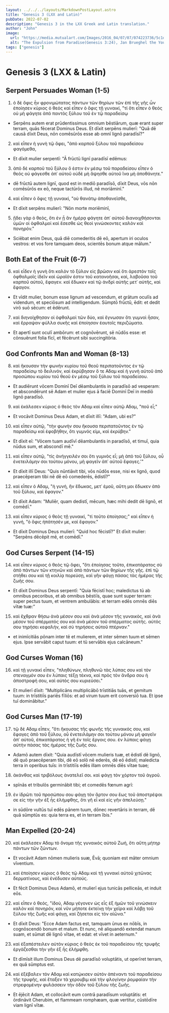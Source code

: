 ```yaml
---
layout: ../../../layouts/MarkdownPostLayout.astro
title: "Genesis 3 (LXX and Latin)"
pubDate: 2022-07-02
description: "Genesis 3 in the LXX Greek and Latin translation."
author: "John"
image:
  url: "https://media.mutualart.com/Images/2016_04/07/07/074223736/5c1d073a-51aa-49b6-8a72-4931212318bb_570.Jpeg?w=768"
  alt: "The Expulsion from Paradise(Genesis 3:24), Jan Brueghel the Younger"
tags: ["genesis"]
---
```


# Genesis 3 (LXX & Latin)

## Serpent Persuades Woman (1-5)

1. ὁ δὲ ὄφις ἦν φρονιμώτατος πάντων τῶν θηρίων τῶν ἐπὶ τῆς γῆς ὧν ἐποίησεν κύριος ὁ θεός καὶ εἶπεν ὁ ὄφις τῇ γυναικί, "τί ὅτι εἶπεν ὁ θεός οὐ μὴ φάγητε ἀπὸ παντὸς ξύλου τοῦ ἐν τῷ παραδείσῳ

- Serpēns autem erat prūdentissimus omnium bēstiārum, quæ erant super terram, quās fēcerat Dominus Deus. Et dīxit serpēns mulierī: "Quā dē causā dīxit Deus, nōn comēsūrōs esse ab omnī lignō paradīsī?"

2. καὶ εἶπεν ἡ γυνὴ τῷ ὄφει, "ἀπὸ καρποῦ ξύλου τοῦ παραδείσου φαγόμεθα,

- Et dīxit mulier serpentī: "Ā frūctū lignī paradīsī edēmus:

3. ἀπὸ δὲ καρποῦ τοῦ ξύλου ὅ ἐστιν ἐν μέσῳ τοῦ παραδείσου εἶπεν ὁ θεός οὐ φάγεσθε ἀπ᾽ αὐτοῦ οὐδὲ μὴ ἅψησθε αὐτοῦ ἵνα μὴ ἀποθάνητε."

- dē frūctū autem lignī, quod est in mediō paradīsō, dīxit Deus, vōs nōn comēsūrōs ex eō, neque tactūrōs illud, nē moriāminī."

4. καὶ εἶπεν ὁ ὄφις τῇ γυναικί, "οὐ θανάτῳ ἀποθανεῖσθε,

- Et dīxit serpēns mulierī: "Nōn morte moriēminī,

5. ᾔδει γὰρ ὁ θεὸς, ὅτι ἐν ᾗ ἂν ἡμέρᾳ φάγητε ἀπ᾽ αὐτοῦ διανοιχθήσονται ὑμῶν οἱ ὀφθαλμοί καὶ ἔσεσθε ὡς θεοὶ γινώσκοντες καλὸν καὶ πονηρόν."

- Sciēbat enim Deus, quā diē comederitis dē eō, apertum iri oculos vestros: et vos fore tamquam deos, scientēs bonum atque mālum."

## Both Eat of the Fruit (6-7)

6. καὶ εἶδεν ἡ γυνὴ ὅτι καλὸν τὸ ξύλον εἰς βρῶσιν καὶ ὅτι ἀρεστὸν τοῖς ὀφθαλμοῖς ἰδεῖν καὶ ὡραῖόν ἐστιν τοῦ κατανοῆσαι, καὶ, λαβοῦσα τοῦ καρποῦ αὐτοῦ, ἔφαγεν. καὶ ἔδωκεν καὶ τῷ ἀνδρὶ αὐτῆς μετ᾽ αὐτῆς, καὶ ἔφαγον.

- Et vīdit mulier, bonum esse lignum ad vescendum, et grātum oculīs ad videndum, et speciōsum ad intelligendum. Sūmptō frūctū, ēdit: et dedit virō suō sēcum: et ēdērunt.

7. καὶ διηνοίχθησαν οἱ ὀφθαλμοὶ τῶν δύο, καὶ ἔγνωσαν ὅτι γυμνοὶ ἦσαν, καὶ ἔρραψαν φύλλα συκῆς καὶ ἐποίησαν ἑαυτοῖς περιζώματα.

- Et apertī sunt oculī ambōrum: et cognōvērunt, sē nūdōs esse: et cōnsuērunt folia fīcī, et fēcērunt sibi succingitōria.

## God Confronts Man and Woman (8-13)

8. καὶ ἤκουσαν τὴν φωνὴν κυρίου τοῦ θεοῦ περιπατοῦντος ἐν τῷ παραδείσῳ τὸ δειλινόν, καὶ ἐκρύβησαν ὅ τε Αδαμ καὶ ἡ γυνὴ αὐτοῦ ἀπὸ προσώπου κυρίου τοῦ θεοῦ ἐν μέσῳ τοῦ ξύλου τοῦ παραδείσου.

- Et audiērunt vōcem Dominī Deī dēambulantis in paradīsō ad vesperam: et abscondērunt sē Adam et mulier ejus ā faciē Dominī Deī in mediō lignō paradīsō.

9. καὶ ἐκάλεσεν κύριος ὁ θεὸς τὸν Αδαμ καὶ εἶπεν αὐτῷ Αδαμ, "ποῦ εἶ;"

- Et vocāvit Dominus Deus Adam, et dīxit illī: "Adam, ubi es?"

10. καὶ εἶπεν αὐτῷ, "τὴν φωνήν σου ἤκουσα περιπατοῦντος ἐν τῷ παραδείσῳ καὶ ἐφοβήθην, ὅτι γυμνός εἰμι, καὶ ἐκρύβην."

- Et dīxit eī: "Vōcem tuam audīvī dēambulantis in paradīsō, et timuī, quia nūdus sum, et abscondī mē."

11. καὶ εἶπεν αὐτῷ, "τίς ἀνήγγειλέν σοι ὅτι γυμνὸς εἶ; μὴ ἀπὸ τοῦ ξύλου, οὗ ἐνετειλάμην σοι τούτου μόνου, μὴ φαγεῖν ἀπ᾽ αὐτοῦ ἔφαγες.'"

- Et dīxit illī Deus: "Quis nūntiāvit tibi, vōs nūdōs esse, nisi ex lignō, quod praecēperam tibi nē dē eō comederēs, ēdistī?"

12. καὶ εἶπεν ὁ Αδαμ, "ἡ γυνή, ἣν ἔδωκας, μετ᾽ ἐμοῦ, αὕτη μοι ἔδωκεν ἀπὸ τοῦ ξύλου, καὶ ἔφαγον."

- Et dīxit Adam: "Muliēr, quam dedistī, mēcum, hæc mihi dedit dē lignō, et comēdī."

13. καὶ εἶπεν κύριος ὁ θεὸς τῇ γυναικί, "τί τοῦτο ἐποίησας;" καὶ εἶπεν ἡ γυνή, "ὁ ὄφις ἠπάτησέν με, καὶ ἔφαγον."

- Et dīxit Dominus Deus mulierī: "Quid hoc fēcistī?" Et dīxit mulier: "Serpēns dēcēpit mē, et comēdī."

## God Curses Serpent (14-15)

14. καὶ εἶπεν κύριος ὁ θεὸς τῷ ὄφει, "ὅτι ἐποίησας τοῦτο, ἐπικατάρατος σὺ ἀπὸ πάντων τῶν κτηνῶν καὶ ἀπὸ πάντων τῶν θηρίων τῆς γῆς. ἐπὶ τῷ στήθει σου καὶ τῇ κοιλίᾳ πορεύσῃ, καὶ γῆν φάγῃ πάσας τὰς ἡμέρας τῆς ζωῆς σου.

- Et dīxit Dominus Deus serpentī: "Quia fēcistī hoc; maledictus tū ab omnibus pecoribus, et ab omnibus bēstiīs, quae sunt super terram: super pectus tuum, et ventrem ambulābis: et terram edēs omnēs diēs vītæ tuæ:”

15. καὶ ἔχθραν θήσω ἀνὰ μέσον σου καὶ ἀνὰ μέσον τῆς γυναικὸς, καὶ ἀνὰ μέσον τοῦ σπέρματός σου καὶ ἀνὰ μέσον τοῦ σπέρματος αὐτῆς. αὐτός σου τηρήσει κεφαλήν, καὶ σὺ τηρήσεις αὐτοῦ πτέρναν."

- et inimīcitiās pōnam inter tē et mulierem, et inter sēmen tuum et sēmen ejus. Ipse servābit caput tuum: et tū servābis ejus calcāneum."

## God Curses Woman (16)

16. καὶ τῇ γυναικὶ εἶπεν, "πληθύνων, πληθυνῶ τὰς λύπας σου καὶ τὸν στεναγμόν σου ἐν λύπαις τέξῃ τέκνα, καὶ πρὸς τὸν ἄνδρα σου ἡ ἀποστροφή σου, καὶ αὐτός σου κυριεύσει."

- Et mulierī dīxit: "Multiplicāns multiplicābō trīstitiās tuās, et gemitum tuum: in trīstitiīs pariēs fīliōs: et ad virum tuum erit conversiō tua. Et ipse tuī dominābitur."

## God Curses Man (17-19)

17. τῷ δὲ Αδαμ εἶπεν, "ὅτι ἤκουσας τῆς φωνῆς τῆς γυναικός σου, καὶ ἔφαγες ἀπὸ τοῦ ξύλου, οὗ ἐνετειλάμην σοι τούτου μόνου μὴ φαγεῖν ἀπ᾽ αὐτοῦ, ἐπικατάρατος ἡ γῆ ἐν τοῖς ἔργοις σου. ἐν λύπαις φάγῃ αὐτὴν πάσας τὰς ἡμέρας τῆς ζωῆς σου.

- Adamō autem dīxit: "Quia audīstī vōcem mulieris tuæ, et ēdistī dē lignō, dē quō praecēperam tibi, dē eō solō nē ederēs, dē eō ēdistī; maledicta terra in operibus tuīs: in trīstitiīs edēs illam omnēs diēs vītae tuae;

18. ἀκάνθας καὶ τριβόλους ἀνατελεῖ σοι. καὶ φάγῃ τὸν χόρτον τοῦ ἀγροῦ.

- spīnās et tribulōs germinābit tibi; et comedēs fœnum agrī:

19. ἐν ἱδρῶτι τοῦ προσώπου σου φάγῃ τὸν ἄρτον σου ἕως τοῦ ἀποστρέψαι σε εἰς τὴν γῆν ἐξ ἧς ἐλήμφθης, ὅτι γῆ εἶ καὶ εἰς γῆν ἀπελεύσῃ."

- in sūdōre vultūs tuī edēs pānem tuum, dōnec revertāris in terram, dē quā sūmptūs es: quia terra es, et in terram ībis."

## Man Expelled (20-24)

20. καὶ ἐκάλεσεν Αδαμ τὸ ὄνομα τῆς γυναικὸς αὐτοῦ Ζωή, ὅτι αὕτη μήτηρ πάντων τῶν ζώντων.

- Et vocāvit Adam nōmen mulieris suæ, Ēvā; quoniam est māter omnium vīventium.

21. καὶ ἐποίησεν κύριος ὁ θεὸς τῷ Αδαμ καὶ τῇ γυναικὶ αὐτοῦ χιτῶνας δερματίνους, καὶ ἐνέδυσεν αὐτούς.

- Et fēcit Dominus Deus Adamō, et mulierī ejus tunicās pelliceās, et induit eōs.

22. καὶ εἶπεν ὁ θεός, "ἰδοὺ, Αδαμ γέγονεν ὡς εἷς ἐξ ἡμῶν τοῦ γινώσκειν καλὸν καὶ πονηρόν, καὶ νῦν μήποτε ἐκτείνῃ τὴν χεῖρα καὶ λάβῃ τοῦ ξύλου τῆς ζωῆς καὶ φάγῃ, καὶ ζήσεται εἰς τὸν αἰῶνα."

- Et dīxit Deus: "Ecce Adam factus est, tamquam ūnus ex nōbīs, in cognōscendō bonum et malum. Et nunc, nē aliquandō extendat manum suam, et sūmat dē lignō vītae, et edat: et vīvet in aeternum."

23. καὶ ἐξαπέστειλεν αὐτὸν κύριος ὁ θεὸς ἐκ τοῦ παραδείσου τῆς τρυφῆς ἐργάζεσθαι τὴν γῆν ἐξ ἧς ἐλήμφθη.

- Et dīmīsit illum Dominus Deus dē paradīsō voluptātis, ut operīret terram, ex quā sūmptus est.

24. καὶ ἐξέβαλεν τὸν Αδαμ καὶ κατῴκισεν αὐτὸν ἀπέναντι τοῦ παραδείσου τῆς τρυφῆς, καὶ ἔταξεν τὰ χερουβιμ καὶ τὴν φλογίνην ῥομφαίαν τὴν στρεφομένην φυλάσσειν τὴν ὁδὸν τοῦ ξύλου τῆς ζωῆς.

- Et ējēcit Adam, et collocāvit eum contrā paradīsum voluptātis: et ōrdināvit Cherubim, et flammeam romphæam, quæ vertitur, cūstōdīre viam lignī vītæ.
